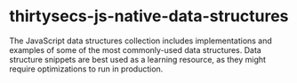 # thirtysecs-js-native-data-structures
The JavaScript data structures collection includes implementations and examples of some of the most commonly-used data structures. Data structure snippets are best used as a learning resource, as they might require optimizations to run in production.
